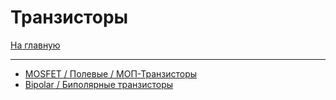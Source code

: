 # Транзисторы
[На главную](../../../README.md)
___
- [MOSFET / Полевые / МОП-Транзисторы](mosfet/mosfet.md)
- [Bipolar / Биполярные транзисторы](bipolar/bipolar-transistors.md)